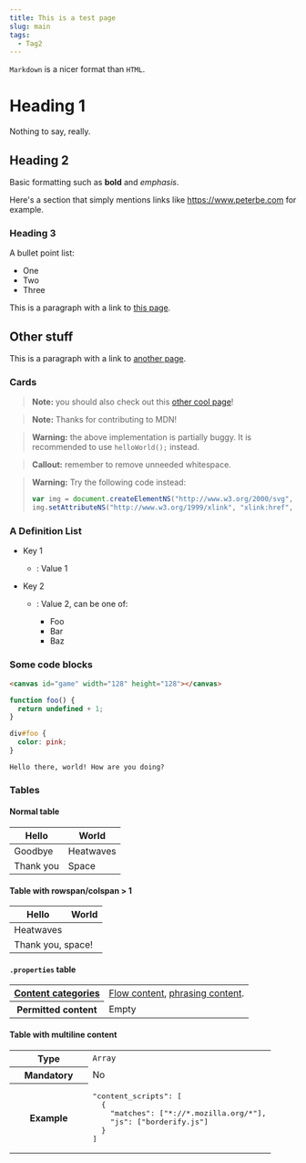 ```yaml
---
title: This is a test page
slug: main
tags:
  - Tag2
---
```

`Markdown` is a nicer format than `HTML`.

# Heading 1

Nothing to say, really.

## Heading 2

Basic formatting such as **bold** and _emphasis_.

Here's a section that simply mentions links like <https://www.peterbe.com> for example.

### Heading 3

A bullet point list:

- One
- Two
- Three

This is a paragraph with a link to [this page](/en-US/docs/Markdown/Tool/H2M).

## Other stuff

This is a paragraph with a link to [another page](/en-US/docs/Web).

### Cards

> **Note:** you should also check out this [other cool page](https://www.queengoob.org)!

> **Note:** Thanks for contributing to MDN!

> **Warning:** the above implementation is partially buggy. It is recommended to use `helloWorld();` instead.

> **Callout:** remember to remove unneeded whitespace.

> **Warning:** Try the following code instead:
>
> ```js
> var img = document.createElementNS("http://www.w3.org/2000/svg", "image");
> img.setAttributeNS("http://www.w3.org/1999/xlink", "xlink:href", "move.png");
> ```

### A Definition List

- Key 1
  - : Value 1
- Key 2

  - : Value 2, can be one of:

    - Foo
    - Bar
    - Baz

### Some code blocks

```html
<canvas id="game" width="128" height="128"></canvas>
```

```js
function foo() {
  return undefined + 1;
}
```

```css
div#foo {
  color: pink;
}
```

```
Hello there, world! How are you doing?
```

### Tables

#### Normal table

| Hello     | World     |
| --------- | --------- |
| Goodbye   | Heatwaves |
| Thank you | Space     |

#### Table with rowspan/colspan > 1

<table class="fullwidth-table standard-table">
  <thead>
    <tr>
      <th rowspan="1">Hello</th>
      <th rowspan="1">World</th>
    </tr>
  </thead>
  <tbody>
    <tr>
      <td>Heatwaves</td>
    </tr>
    <tr>
      <td colspan="2" scope="row">Thank you, space!</td>
    </tr>
  </tbody>
</table>

#### `.properties` table

<table class="properties">
  <tbody>
    <tr>
      <th scope="row">
        <a href="/zh-CN/docs/HTML/Content_categories">Content categories</a>
      </th>
      <td>
        <a href="/zh-CN/docs/HTML/Content_categories#Flow_content"
          >Flow content</a
        >,
        <a href="/zh-CN/docs/HTML/Content_categories#Phrasing_content"
          >phrasing content</a
        >.
      </td>
    </tr>
    <tr>
      <th scope="row">Permitted content</th>
      <td>Empty</td>
    </tr>
  </tbody>
</table>

#### Table with multiline content

<table class="fullwidth-table standard-table">
  <tbody>
    <tr>
      <th scope="row" style="width: 30%">Type</th>
      <td><code>Array</code></td>
    </tr>
    <tr>
      <th scope="row">Mandatory</th>
      <td>No</td>
    </tr>
    <tr>
      <th scope="row">Example</th>
      <td>
        <pre class="brush: json no-line-numbers">
"content_scripts": [
  {
    "matches": ["*://*.mozilla.org/*"],
    "js": ["borderify.js"]
  }
]</pre
        >
      </td>
    </tr>
  </tbody>
</table>
